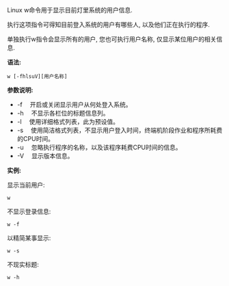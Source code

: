 Linux w命令用于显示目前灯里系统的用户信息.

执行这项指令可得知目前登入系统的用户有哪些人, 以及他们正在执行的程序.

单独执行w指令会显示所有的用户, 您也可执行用户名称, 仅显示某位用户的相关信息.

**语法:**

```
w [-fhlsuV][用户名称]
```

**参数说明:**

- -f 　开启或关闭显示用户从何处登入系统。
- -h 　不显示各栏位的标题信息列。
- -l 　使用详细格式列表，此为预设值。
- -s 　使用简洁格式列表，不显示用户登入时间，终端机阶段作业和程序所耗费的CPU时间。
- -u 　忽略执行程序的名称，以及该程序耗费CPU时间的信息。
- -V 　显示版本信息。

**实例:**

显示当前用户:

```
w
```

不显示登录信息:

```
w -f
```

以精简某事显示:

```
w -s
```

不现实标题:

```
w -h
```

